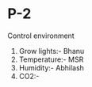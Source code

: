# P-2
Control environment

1) Grow lights:- Bhanu
2) Temperature:- MSR
3) Humidity:- Abhilash
4) CO2:-

